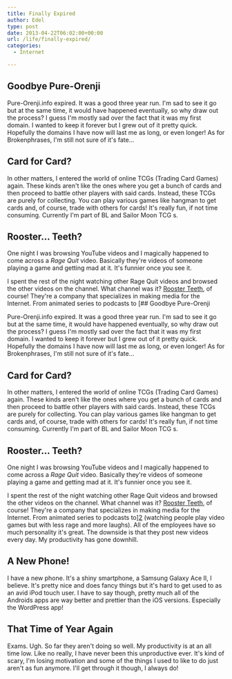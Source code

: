 ```yaml
---
title: Finally Expired
author: Edel
type: post
date: 2013-04-22T06:02:00+00:00
url: /life/finally-expired/
categories:
  - Internet

---
```

## Goodbye Pure-Orenji

Pure-Orenji.info expired. It was a good three year run. I'm sad to see it go but at the same time, it would have happened eventually, so why draw out the process? I guess I'm mostly sad over the fact that it was my first domain. I wanted to keep it forever but I grew out of it pretty quick. Hopefully the domains I have now will last me as long, or even longer! As for Brokenphrases, I'm still not sure of it's fate...

## Card for Card?

In other matters, I entered the world of online TCGs (Trading Card Games) again. These kinds aren't like the ones where you get a bunch of cards and then proceed to battle other players with said cards. Instead, these TCGs are purely for collecting. You can play various games like hangman to get cards and, of course, trade with others for cards! It's really fun, if not time consuming. Currently I'm part of BL and Sailor Moon TCG s.

## Rooster... Teeth?

One night I was browsing YouTube videos and I magically happened to come across a _Rage Quit_ video. Basically they're videos of someone playing a game and getting mad at it. It's funnier once you see it.

I spent the rest of the night watching other Rage Quit videos and browsed the other videos on the channel. What channel was it? [Rooster Teeth][1], of course! They're a company that specializes in making media for the Internet. From animated series to podcasts to [## Goodbye Pure-Orenji

Pure-Orenji.info expired. It was a good three year run. I'm sad to see it go but at the same time, it would have happened eventually, so why draw out the process? I guess I'm mostly sad over the fact that it was my first domain. I wanted to keep it forever but I grew out of it pretty quick. Hopefully the domains I have now will last me as long, or even longer! As for Brokenphrases, I'm still not sure of it's fate...

## Card for Card?

In other matters, I entered the world of online TCGs (Trading Card Games) again. These kinds aren't like the ones where you get a bunch of cards and then proceed to battle other players with said cards. Instead, these TCGs are purely for collecting. You can play various games like hangman to get cards and, of course, trade with others for cards! It's really fun, if not time consuming. Currently I'm part of BL and Sailor Moon TCG s.

## Rooster... Teeth?

One night I was browsing YouTube videos and I magically happened to come across a _Rage Quit_ video. Basically they're videos of someone playing a game and getting mad at it. It's funnier once you see it.

I spent the rest of the night watching other Rage Quit videos and browsed the other videos on the channel. What channel was it? [Rooster Teeth][1], of course! They're a company that specializes in making media for the Internet. From animated series to podcasts to][2] (watching people play video games but with less rage and more laughs). All of the employees have so much personality it's great. The downside is that they post new videos every day. My productivity has gone downhill.

## A New Phone!

I have a new phone. It's a shiny smartphone, a Samsung Galaxy Ace II, I believe. It's pretty nice and does fancy things but it's hard to get used to as an avid iPod touch user. I have to say though, pretty much all of the Androids apps are way better and prettier than the iOS versions. Especially the WordPress app!

## That Time of Year Again

Exams. Ugh. So far they aren't doing so well. My productivity is at an all time low. Like no really, I have never been this unproductive ever. It's kind of scary, I'm losing motivation and some of the things I used to like to do just aren't as fun anymore. I'll get through it though, I always do!




 [1]: http://youtube.com/roosterteeth
 [2]: http://youtube.com/letsplay
